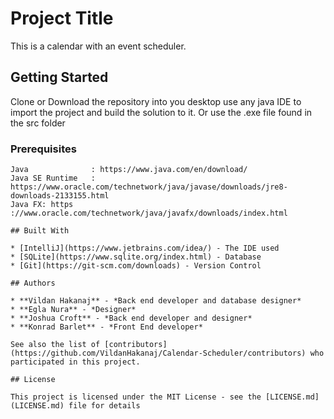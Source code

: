 # Project Title

This is a calendar with an event scheduler.

## Getting Started
Clone or Download the repository into you desktop use any java IDE to import the project and build the solution to it.
Or use the .exe file found in the src folder

### Prerequisites

```
Java              : https://www.java.com/en/download/
Java SE Runtime   : https://www.oracle.com/technetwork/java/javase/downloads/jre8-downloads-2133155.html
Java FX: https    ://www.oracle.com/technetwork/java/javafx/downloads/index.html 

## Built With

* [IntelliJ](https://www.jetbrains.com/idea/) - The IDE used
* [SQLite](https://www.sqlite.org/index.html) - Database
* [Git](https://git-scm.com/downloads) - Version Control

## Authors

* **Vildan Hakanaj** - *Back end developer and database designer*
* **Egla Nura** - *Designer*
* **Joshua Croft** - *Back end developer and designer* 
* **Konrad Barlet** - *Front End developer*

See also the list of [contributors](https://github.com/VildanHakanaj/Calendar-Scheduler/contributors) who participated in this project.

## License

This project is licensed under the MIT License - see the [LICENSE.md](LICENSE.md) file for details
